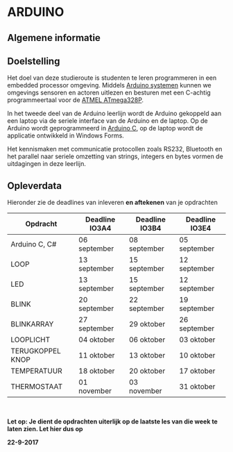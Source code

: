 # ARDUINO #

## Algemene informatie ##

## Doelstelling
Het doel van deze studieroute is studenten te leren programmeren in een embedded processor omgeving. Middels [Arduino systemen](https://www.arduino.cc/) kunnen we omgevings sensoren en actoren uitlezen en besturen met een C-achtig programmeertaal voor de [ATMEL ATmega328P](http://www.atmel.com/images/Atmel-8271-8-bit-AVR-Microcontroller-ATmega48A-48PA-88A-88PA-168A-168PA-328-328P_datasheet_Complete.pdf).

In het tweede deel van de Arduino leerlijn wordt de Arduino gekoppeld aan een laptop via de seriele interface van de Arduino en de laptop. Op de Arduino wordt geprogrammeerd in [Arduino C](https://www.arduino.cc/en/Reference/HomePage), op de laptop wordt de applicatie ontwikkeld in Windows Forms. 

Het kennismaken met communicatie protocollen zoals RS232, Bluetooth en het parallel naar seriele omzetting van strings, integers en bytes vormen de uitdagingen in deze leerlijn.

## Opleverdata
Hieronder zie de deadlines van inleveren **en aftekenen** van je opdrachten

| Opdracht             | Deadline IO3A4       | Deadline IO3B4     | Deadline IO3E4     |
|--------------------- |--------------------- | ------------------ | ------------------ |
| Arduino C, C#        | 06 september         | 08 september       | 05 september       |
| LOOP                 | 13 september         | 15 september       | 12 september       |
| LED                  | 13 september         | 15 september       | 12 september       |
| BLINK                | 20 september         | 22 september       | 19 september       |
| BLINKARRAY           | 27 september         | 29 oktober         | 26 september       |
| LOOPLICHT            | 04 oktober           | 06 oktober         | 03 oktober         |
| TERUGKOPPEL KNOP     | 11 oktober           | 13 oktober         | 10 oktober         |
| TEMPERATUUR          | 18 oktober           | 20 oktober         | 17 oktober         |
| THERMOSTAAT          | 01 november          | 03 november        | 31 oktober         |
								
<br> 

**Let op: Je dient de opdrachten uiterlijk op de laatste les van die week te laten zien. Let hier dus op** 


**22-9-2017**